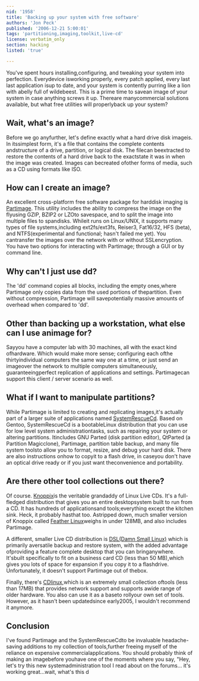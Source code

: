 ```yaml
---
nid: '1958'
title: 'Backing up your system with free software'
authors: 'Jon Peck'
published: '2006-12-21 5:00:01'
tags: 'partitioning,imaging,toolkit,live-cd'
license: verbatim_only
section: hacking
listed: 'true'

---
```

You've spent hours installing,configuring, and tweaking your system into perfection. Everydevice isworking properly, every patch applied, every last last application isup to date, and your system is contently purring like a lion with abelly full of wildebeest.  This is a prime time to savean image of your system in case anything screws it up. Thereare manycommercial solutions available, but what free utilities will properlyback up your system?


## Wait, what's an image?

Before we go anyfurther, let's define exactly what a hard drive disk imageis. In itssimplest form, it's a file that contains the complete contents andstructure of a drive, partition, or logical disk. The filecan beextracted to restore the contents of a hard drive back to the exactstate it was in when the image was created. Images can becreated ofother forms of media, such as a CD using formats like ISO.


## How can I create an image?

An excellent cross-platform free software package for harddisk imaging is [Partimage](http://www.partimage.org/). This utility includes the ability to compress the image on the flyusing GZIP, BZIP2 or LZOto savespace, and to split the image into multiple files to spandisks. Whileit runs on Linux/UNIX, it supports many types of file systems,including ext2fs/ext3fs, Reiser3, Fat16/32, HFS (beta), and NTFS(experimental and functional; hasn't failed me yet). You cantransfer the images over the network with or without SSLencryption.  You have two options for interacting with Partimage; through a GUI or by command line. 


## Why can't I just use dd?

The 'dd' command copies all blocks, including the empty ones,where Partimage only copies data from the used portions of thepartition. Even without compression, Partimage will savepotentially massive amounts of overhead when compared to 'dd'.


## Other than backing up a workstation, what else can I use animage for?

Sayyou have a computer lab with 30 machines, all with the exact kind ofhardware. Which would make more sense; configuring each ofthe thirtyindividual computers the same way one at a time, or just send an imageover the network to multiple computers simultaneously, guaranteeingperfect replication of applications and settings. Partimagecan support this client / server scenario as well. 


## What if I want to manipulate partitions?

While Partimage is limited to creating and replicating images,it's actually part of a larger suite of applications named [SystemRescueCd](http://www.sysresccd.org/). Based on Gentoo, SystemRescueCd is a bootableLinux distribution that you can use for low level system administrationtasks, such as repairing your system or altering partitions. Itincludes GNU Parted (disk partition editor), QtParted (a Partition Magicclone), Partimage, partition table backup, and many file system toolsto allow you to format, resize, and debug your hard disk. There are also instructions onhow to copyit to a flash drive, in caseyou don't have an optical drive ready or if you just want theconvenience and portability.


## Are there other tool collections out there?

Of course. [Knoppix](http://www.knoppix.org/)is the veritable grandaddy of Linux Live CDs. It's a full-fledged distribution that gives you an entire desktopsystem built to run from a CD. It has hundreds of applicationsand tools;everything except the kitchen sink. Heck, it probably hasthat too. Astripped down, much smaller version of Knoppix called [Feather Linux](http://featherlinux.berlios.de/)weighs in under 128MB, and also includes Partimage. 

A different, smaller Live CD distribution is [DSL(Damn Small Linux)](http://www.damnsmalllinux.org/) which is primarily aversatile backup and restore system, with the added advantage ofproviding a feature complete desktop that you can bringanywhere. It'sbuilt specifically to fit on a business card CD (less than 50 MB),which gives you lots of space for expansion if you copy it to a flashdrive. Unfortunately, it doesn't support Partimage out of thebox. 

Finally, there's [CDlinux](http://cdlinux.berlios.de/),which is an extremely small collection oftools (less than 17MB) that provides network support and supports awide range of older hardware. You also can use it as a baseto rollyour own set of tools. However, as it hasn't been updatedsince early2005, I wouldn't recommend it anymore.


## Conclusion

I've found Partimage and the SystemRescueCdto be invaluable headache-saving additions to my collection of tools,further freeing myself of the reliance on expensive commercialapplications. You should probably think of making an imagebefore youhave one of the moments where you say, "Hey, let's try this new systemadministration tool I read about on the forums... it's working great...wait, what's this d

